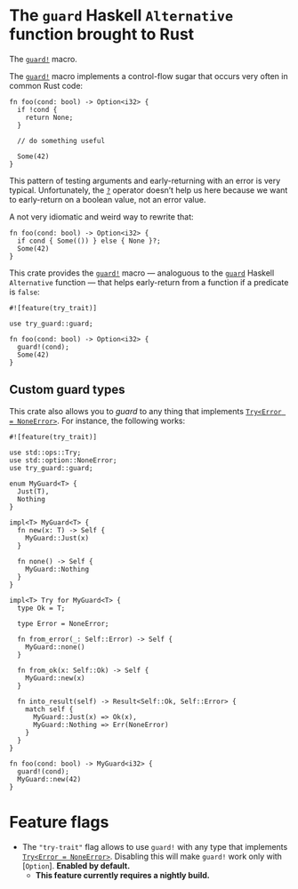 # The `guard` Haskell `Alternative` function brought to Rust

<!-- cargo-sync-readme start -->

The [`guard!`] macro.

The [`guard!`] macro implements a control-flow sugar that occurs very often in common Rust code:

```
fn foo(cond: bool) -> Option<i32> {
  if !cond {
    return None;
  }

  // do something useful

  Some(42)
}
```

This pattern of testing arguments and early-returning with an error is very typical.
Unfortunately, the [`?`] operator doesn’t help us here because we want to early-return on a
boolean value, not an error value.

A not very idiomatic and weird way to rewrite that:

```
fn foo(cond: bool) -> Option<i32> {
  if cond { Some(()) } else { None }?;
  Some(42)
}
```

This crate provides the [`guard!`] macro — analoguous to the [`guard`] Haskell `Alternative`
function — that helps early-return from a function if a predicate is `false`:

```
#![feature(try_trait)]

use try_guard::guard;

fn foo(cond: bool) -> Option<i32> {
  guard!(cond);
  Some(42)
}
```

## Custom guard types

This crate also allows you to _guard_ to any thing that implements [`Try<Error = NoneError>`].
For instance, the following works:

```
#![feature(try_trait)]

use std::ops::Try;
use std::option::NoneError;
use try_guard::guard;

enum MyGuard<T> {
  Just(T),
  Nothing
}

impl<T> MyGuard<T> {
  fn new(x: T) -> Self {
    MyGuard::Just(x)
  }

  fn none() -> Self {
    MyGuard::Nothing
  }
}

impl<T> Try for MyGuard<T> {
  type Ok = T;

  type Error = NoneError;

  fn from_error(_: Self::Error) -> Self {
    MyGuard::none()
  }

  fn from_ok(x: Self::Ok) -> Self {
    MyGuard::new(x)
  }

  fn into_result(self) -> Result<Self::Ok, Self::Error> {
    match self {
      MyGuard::Just(x) => Ok(x),
      MyGuard::Nothing => Err(NoneError)
    }
  }
}

fn foo(cond: bool) -> MyGuard<i32> {
  guard!(cond);
  MyGuard::new(42)
}

```

# Feature flags

  - The `"try-trait"` flag allows to use `guard!` with any type that implements
    [`Try<Error = NoneError>`]. Disabling this will make `guard!` work only with
    [`Option`]. **Enabled by default.**
    - **This feature currently requires a nightly build.**

[`guard!`]: guard
[`guard`]: http://hackage.haskell.org/package/base-4.12.0.0/docs/Control-Monad.html#v:guard
[`?`]: https://doc.rust-lang.org/std/ops/trait.Try.html
[`Try<Error = NoneError>`]: https://doc.rust-lang.org/std/ops/trait.Try.html

<!-- cargo-sync-readme end -->
